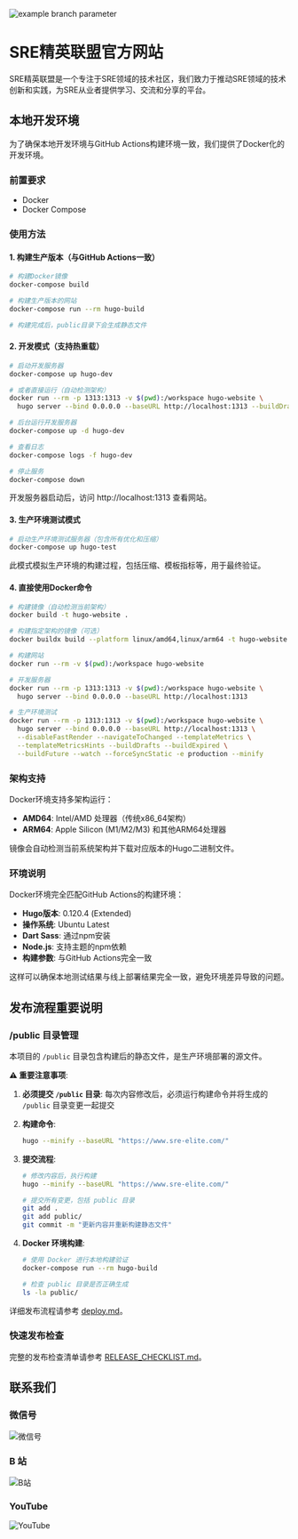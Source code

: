 ![example branch parameter](https://github.com/sre-elite/website/actions/workflows/hugo.yml/badge.svg?branch=main)

# SRE精英联盟官方网站

SRE精英联盟是一个专注于SRE领域的技术社区，我们致力于推动SRE领域的技术创新和实践，为SRE从业者提供学习、交流和分享的平台。

## 本地开发环境

为了确保本地开发环境与GitHub Actions构建环境一致，我们提供了Docker化的开发环境。

### 前置要求

- Docker
- Docker Compose

### 使用方法

#### 1. 构建生产版本（与GitHub Actions一致）

```bash
# 构建Docker镜像
docker-compose build

# 构建生产版本的网站
docker-compose run --rm hugo-build

# 构建完成后，public目录下会生成静态文件
```

#### 2. 开发模式（支持热重载）

```bash
# 启动开发服务器
docker-compose up hugo-dev

# 或者直接运行（自动检测架构）
docker run --rm -p 1313:1313 -v $(pwd):/workspace hugo-website \
  hugo server --bind 0.0.0.0 --baseURL http://localhost:1313 --buildDrafts --buildFuture

# 后台运行开发服务器
docker-compose up -d hugo-dev

# 查看日志
docker-compose logs -f hugo-dev

# 停止服务
docker-compose down
```

开发服务器启动后，访问 http://localhost:1313 查看网站。

#### 3. 生产环境测试模式

```bash
# 启动生产环境测试服务器（包含所有优化和压缩）
docker-compose up hugo-test
```

此模式模拟生产环境的构建过程，包括压缩、模板指标等，用于最终验证。

#### 4. 直接使用Docker命令

```bash
# 构建镜像（自动检测当前架构）
docker build -t hugo-website .

# 构建指定架构的镜像（可选）
docker buildx build --platform linux/amd64,linux/arm64 -t hugo-website .

# 构建网站
docker run --rm -v $(pwd):/workspace hugo-website

# 开发服务器
docker run --rm -p 1313:1313 -v $(pwd):/workspace hugo-website \
  hugo server --bind 0.0.0.0 --baseURL http://localhost:1313

# 生产环境测试
docker run --rm -p 1313:1313 -v $(pwd):/workspace hugo-website \
  hugo server --bind 0.0.0.0 --baseURL http://localhost:1313 \
  --disableFastRender --navigateToChanged --templateMetrics \
  --templateMetricsHints --buildDrafts --buildExpired \
  --buildFuture --watch --forceSyncStatic -e production --minify
```

### 架构支持

Docker环境支持多架构运行：

- **AMD64**: Intel/AMD 处理器（传统x86_64架构）
- **ARM64**: Apple Silicon (M1/M2/M3) 和其他ARM64处理器

镜像会自动检测当前系统架构并下载对应版本的Hugo二进制文件。

### 环境说明

Docker环境完全匹配GitHub Actions的构建环境：

- **Hugo版本**: 0.120.4 (Extended)
- **操作系统**: Ubuntu Latest
- **Dart Sass**: 通过npm安装
- **Node.js**: 支持主题的npm依赖
- **构建参数**: 与GitHub Actions完全一致

这样可以确保本地测试结果与线上部署结果完全一致，避免环境差异导致的问题。

## 发布流程重要说明

### /public 目录管理

本项目的 `/public` 目录包含构建后的静态文件，是生产环境部署的源文件。

**⚠️ 重要注意事项**:

1. **必须提交 `/public` 目录**: 每次内容修改后，必须运行构建命令并将生成的 `/public` 目录变更一起提交
2. **构建命令**: 
   ```bash
   hugo --minify --baseURL "https://www.sre-elite.com/"
   ```
3. **提交流程**:
   ```bash
   # 修改内容后，执行构建
   hugo --minify --baseURL "https://www.sre-elite.com/"
   
   # 提交所有变更，包括 public 目录
   git add .
   git add public/
   git commit -m "更新内容并重新构建静态文件"
   ```

4. **Docker 环境构建**:
   ```bash
   # 使用 Docker 进行本地构建验证
   docker-compose run --rm hugo-build
   
   # 检查 public 目录是否正确生成
   ls -la public/
   ```

详细发布流程请参考 [deploy.md](deploy.md)。

### 快速发布检查

完整的发布检查清单请参考 [RELEASE_CHECKLIST.md](RELEASE_CHECKLIST.md)。

## 联系我们

### 微信号
![微信号](/static/images/wechat.jpg)

### B 站
![B站](/static/images/bilibili.jpg)

### YouTube
![YouTube](/static/images/youtube.png)